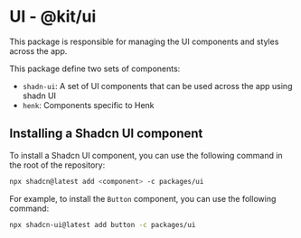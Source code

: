 # UI - @kit/ui

This package is responsible for managing the UI components and styles across the app.

This package define two sets of components:

- `shadn-ui`: A set of UI components that can be used across the app using shadn UI
- `henk`: Components specific to Henk

## Installing a Shadcn UI component

To install a Shadcn UI component, you can use the following command in the root of the repository:

```bash
npx shadcn@latest add <component> -c packages/ui
```

For example, to install the `Button` component, you can use the following command:

```bash
npx shadcn-ui@latest add button -c packages/ui
```
